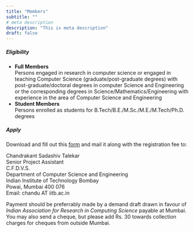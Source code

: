 ```yaml
---
title: "Members"
subtitle: ""
# meta description
description: "This is meta description"
draft: false
---
```



##### Eligibility

*   **Full Members**  
    Persons engaged in research in computer science or engaged in teaching Computer Science (graduate/post-graduate degrees) with post-graduate/doctoral degrees in computer Science and Engineering or the corresponding degrees in Science/Mathematics/Engineering with experience in the area of Computer Science and Engineering
*   **Student Members**  
    Persons enrolled as students for B.Tech/B.E./M.Sc./M.E./M.Tech/Ph.D. degrees

##### Apply

Download and fill out this [form](iarcs-membership-form.pdf) and mail it along with the registration fee to:

Chandrakant Sadashiv Talekar  
Senior Project Assistant  
C.F.D.V.S.  
Department of Computer Science and Engineering  
Indian Institute of Technology Bombay  
Powai, Mumbai 400 076  
Email: chandu AT iitb.ac.in

Payment should be preferrably made by a demand draft drawn in favour of _Indian Association for Research in Computing Science_ payable at Mumbai. You may also send a cheque, but please add Rs. 30 towards collection charges for cheques from outside Mumbai.
